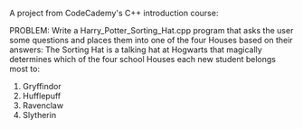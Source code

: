 A project from CodeCademy's C++ introduction course:

PROBLEM: Write a Harry_Potter_Sorting_Hat.cpp program that asks the user some questions and places them into one of the four Houses based on their answers: The Sorting Hat is a talking hat at Hogwarts that magically determines which of the four school Houses each new student belongs most to:

1. Gryffindor
2. Hufflepuff
3. Ravenclaw
4. Slytherin
